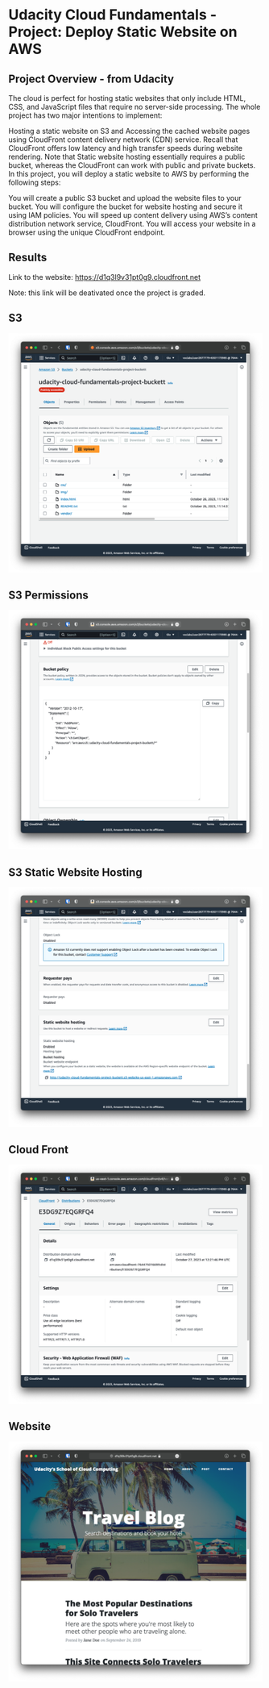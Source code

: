 # Udacity Cloud Fundamentals - Project: Deploy Static Website on AWS


## Project Overview - from Udacity

The cloud is perfect for hosting static websites that only include HTML, CSS, and JavaScript files that require no server-side processing. The whole project has two major intentions to implement:

Hosting a static website on S3 and
Accessing the cached website pages using CloudFront content delivery network (CDN) service. Recall that CloudFront offers low latency and high transfer speeds during website rendering.
Note that Static website hosting essentially requires a public bucket, whereas the CloudFront can work with public and private buckets.
In this project, you will deploy a static website to AWS by performing the following steps:

You will create a public S3 bucket and upload the website files to your bucket.
You will configure the bucket for website hosting and secure it using IAM policies.
You will speed up content delivery using AWS’s content distribution network service, CloudFront.
You will access your website in a browser using the unique CloudFront endpoint.


## Results 

Link to the website: https://d1q3l9v31pt0g9.cloudfront.net

Note: this link will be deativated once the project is graded.

## S3
![S3](s3.png)

## S3 Permissions
![S3 Permissions](s3_permissions.png)

## S3 Static Website Hosting
![S3 Static Website Hosting](s3_static_website_hosting.png)

## Cloud Front
![Cloud Front](cloud_front.png)

## Website
![Website](website.png)

